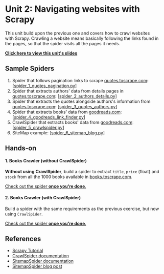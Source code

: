 Unit 2: Navigating websites with Scrapy
=======================================

This unit build upon the previous one and covers how to crawl websites with Scrapy. Crawling a website means basically following the links found in the pages, so that the spider visits all the pages it needs.

**[Click here to view this unit's slides](https://docs.google.com/presentation/d/1BbO8W17EJtD9doK-VwNVju8IC3Dk5zA3n_Qy2t7wLyo/edit)**


## Sample Spiders
1. Spider that follows pagination links to scrape [quotes.toscrape.com](http://quotes.toscrape.com): [[spider_1_quotes_pagination.py](spiders/spider_1_quotes_pagination.py)]
2. Spider that extracts authors' data from details pages in [quotes.toscrape.com](http://quotes.toscrape.com): [[spider_2_authors_details.py](spiders/spider_2_authors_details.py)]
3. Spider that extracts the quotes alongside authors's information from [quotes.toscrape.com](http://quotes.toscrape.com): [[spider_3_quotes_authors.py](spiders/spider_3_quotes_authors.py)]
4. Spider that extracts books' data from [goodreads.com](http://goodreads.com): [[spider_4_goodreads_link_finder.py](spiders/spider_4_goodreads_link_finder.py)]
5. CrawlSpider that extracts books' data from [goodreads.com](http://goodreads.com): [[spider_5_crawlspider.py](spiders/spider_5_crawlspider.py)]
6. SiteMap example: [[spider_6_sitemap_blog.py](spiders/spider_6_sitemap_blog.py)]



## Hands-on

#### 1. Books Crawler (without CrawlSpider)
**Without using CrawlSpider**, build a spider to extract `title`, `price` (float) and `stock` from all the 1000 books available in [books.toscrape.com](http://books.toscrape.com).

[Check out the spider **once you're done**.](spiders/spider_7_books.py)

#### 2. Books Crawler (with CrawlSpider)
Build a spider with the same requirements as the previous exercise, but now using `CrawlSpider`.

[Check out the spider **once you're done**.](spiders/spider_8_books_crawlspider.py)

## References
* [Scrapy Tutorial](https://doc.scrapy.org/en/latest/intro/tutorial.html)
* [CrawlSpider documentation](https://doc.scrapy.org/en/latest/topics/spiders.html#crawlspider)
* [SitemapSpider documentation](https://doc.scrapy.org/en/latest/topics/spiders.html#sitemapspider)
* [SitemapSpider blog post](https://blog.scrapinghub.com/2016/02/24/scrapy-tips-from-the-pros-february-2016-edition/)
